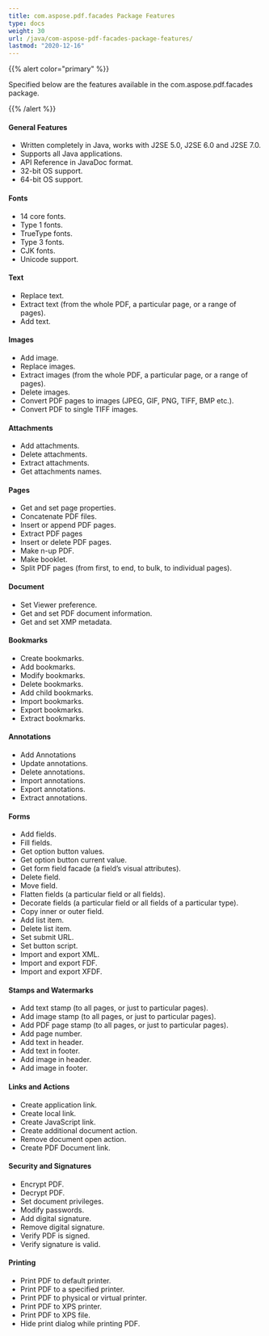 ```yaml
---
title: com.aspose.pdf.facades Package Features
type: docs
weight: 30
url: /java/com-aspose-pdf-facades-package-features/
lastmod: "2020-12-16"
---
```


{{% alert color="primary" %}} 

Specified below are the features available in the com.aspose.pdf.facades package.

{{% /alert %}} 
#### **General Features**
- Written completely in Java, works with J2SE 5.0, J2SE 6.0 and J2SE 7.0.
- Supports all Java applications.
- API Reference in JavaDoc format.
- 32-bit OS support.
- 64-bit OS support.
#### **Fonts**
- 14 core fonts.
- Type 1 fonts.
- TrueType fonts.
- Type 3 fonts.
- CJK fonts.
- Unicode support.
#### **Text**
- Replace text.
- Extract text (from the whole PDF, a particular page, or a range of pages).
- Add text.
#### **Images**
- Add image.
- Replace images.
- Extract images (from the whole PDF, a particular page, or a range of pages).
- Delete images.
- Convert PDF pages to images (JPEG, GIF, PNG, TIFF, BMP etc.).
- Convert PDF to single TIFF images.
#### **Attachments**
- Add attachments.
- Delete attachments.
- Extract attachments.
- Get attachments names.
#### **Pages**
- Get and set page properties.
- Concatenate PDF files.
- Insert or append PDF pages.
- Extract PDF pages
- Insert or delete PDF pages.
- Make n-up PDF.
- Make booklet.
- Split PDF pages (from first, to end, to bulk, to individual pages).
#### **Document**
- Set Viewer preference.
- Get and set PDF document information.
- Get and set XMP metadata.
#### **Bookmarks**
- Create bookmarks.
- Add bookmarks.
- Modify bookmarks.
- Delete bookmarks.
- Add child bookmarks.
- Import bookmarks.
- Export bookmarks.
- Extract bookmarks.
#### **Annotations**
- Add Annotations
- Update annotations.
- Delete annotations.
- Import annotations.
- Export annotations.
- Extract annotations.
#### **Forms**
- Add fields.
- Fill fields.
- Get option button values.
- Get option button current value.
- Get form field facade (a field’s visual attributes).
- Delete field.
- Move field.
- Flatten fields (a particular field or all fields).
- Decorate fields (a particular field or all fields of a particular type).
- Copy inner or outer field.
- Add list item.
- Delete list item.
- Set submit URL.
- Set button script.
- Import and export XML.
- Import and export FDF.
- Import and export XFDF.
#### **Stamps and Watermarks**
- Add text stamp (to all pages, or just to particular pages).
- Add image stamp (to all pages, or just to particular pages).
- Add PDF page stamp (to all pages, or just to particular pages).
- Add page number.
- Add text in header.
- Add text in footer.
- Add image in header.
- Add image in footer.
#### **Links and Actions**
- Create application link.
- Create local link.
- Create JavaScript link.
- Create additional document action.
- Remove document open action.
- Create PDF Document link.
#### **Security and Signatures**
- Encrypt PDF.
- Decrypt PDF.
- Set document privileges.
- Modify passwords.
- Add digital signature.
- Remove digital signature.
- Verify PDF is signed.
- Verify signature is valid.
#### **Printing**
- Print PDF to default printer.
- Print PDF to a specified printer.
- Print PDF to physical or virtual printer.
- Print PDF to XPS printer.
- Print PDF to XPS file.
- Hide print dialog while printing PDF.
